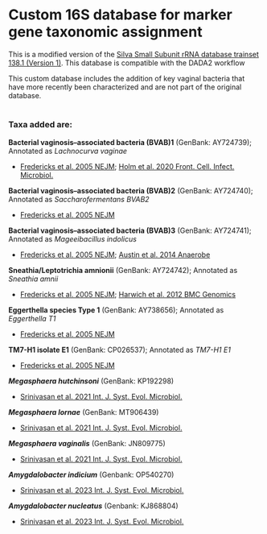 # Custom 16S database for marker gene taxonomic assignment

This is a modified version of the [Silva Small Subunit rRNA database trainset 138.1 (Version 1)](https://https://zenodo.org/record/4587955). This database is compatible with the DADA2 workflow

This custom database includes the addition of key vaginal bacteria that have more recently been characterized and are not part of the original database. 

#
### Taxa added are:
**Bacterial vaginosis–associated bacteria (BVAB)1** (GenBank: AY724739); Annotated as _Lachnocurva vaginae_

- [Fredericks et al. 2005 NEJM](https://doi.org/10.1056/nejmoa043802); [Holm et al. 2020 Front. Cell. Infect. Microbiol.](https://doi.org/10.3389/fcimb.2020.00117)

**Bacterial vaginosis–associated bacteria (BVAB)2** (GenBank: AY724740); Annotated as _Saccharofermentans BVAB2_

- [Fredericks et al. 2005 NEJM](https://doi.org/10.1056/nejmoa043802)


**Bacterial vaginosis–associated bacteria (BVAB)3** (GenBank: AY724741); Annotated as _Mageeibacillus indolicus_

- [Fredericks et al. 2005 NEJM](https://doi.org/10.1056/nejmoa043802); [Austin et al. 2014 Anaerobe](https://www.ncbi.nlm.nih.gov/pmc/articles/PMC4385425/)


**Sneathia/Leptotrichia amnionii** (GenBank: AY724742); Annotated as _Sneathia amnii_

- [Fredericks et al. 2005 NEJM](https://doi.org/10.1056/nejmoa043802); [Harwich et al. 2012 BMC Genomics](https://bmcgenomics.biomedcentral.com/articles/10.1186/1471-2164-13-S8-S4)


**Eggerthella species Type 1** (GenBank: AY738656); Annotated as _Eggerthella T1_

- [Fredericks et al. 2005 NEJM](https://doi.org/10.1056/nejmoa043802)


**TM7-H1 isolate E1** (GenBank: CP026537); Annotated as _TM7-H1 E1_

- [Fredericks et al. 2005 NEJM](https://www.nejm.org/doi/full/10.1056/NEJMoa043802)

**_Megasphaera hutchinsoni_** (GenBank: KP192298)

- [Srinivasan et al. 2021 Int. J. Syst. Evol. Microbiol.](https://doi.org/10.1099/ijsem.0.004702)

**_Megasphaera lornae_** (GenBank: MT906439)

- [Srinivasan et al. 2021 Int. J. Syst. Evol. Microbiol.](https://doi.org/10.1099/ijsem.0.004702)

**_Megasphaera vaginalis_** (GenBank: JN809775)

- [Srinivasan et al. 2021 Int. J. Syst. Evol. Microbiol.](https://doi.org/10.1099/ijsem.0.004702)

**_Amygdalobacter indicium_** (Genbank: OP540270)

- [Srinivasan et al. 2023 Int. J. Syst. Evol. Microbiol.](https://doi.org/10.1099/ijsem.0.006017)

**_Amygdalobacter nucleatus_** (Genbank: KJ868804)

- [Srinivasan et al. 2023 Int. J. Syst. Evol. Microbiol.](https://doi.org/10.1099/ijsem.0.006017)
